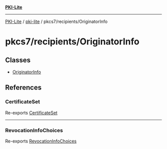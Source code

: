 [**PKI-Lite**](../../../../README.md)

---

[PKI-Lite](../../../../README.md) / [pki-lite](../../../README.md) / pkcs7/recipients/OriginatorInfo

# pkcs7/recipients/OriginatorInfo

## Classes

- [OriginatorInfo](classes/OriginatorInfo.md)

## References

### CertificateSet

Re-exports [CertificateSet](../../../x509/CertificateSet/classes/CertificateSet.md)

---

### RevocationInfoChoices

Re-exports [RevocationInfoChoices](../../../revocation/RevocationInfoChoices/classes/RevocationInfoChoices.md)
